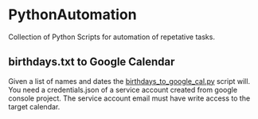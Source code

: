 # PythonAutomation
Collection of Python Scripts for automation of repetative tasks.

## birthdays.txt to Google Calendar

Given a list of names and dates the [birthdays_to_google_cal.py](birthdays_to_google_cal.py) script will.
You need a credentials.json of a service account created from google console project. The service account email must have write access to the target calendar.

